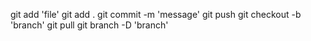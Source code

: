 git add 'file'
git add .
git commit -m 'message'
git push
git checkout -b 'branch'
git pull
git branch -D 'branch'